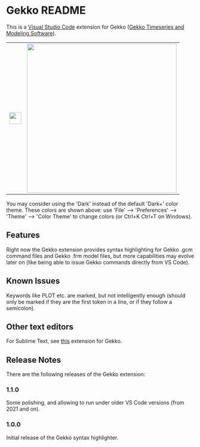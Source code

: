 # Gekko README

This is a [Visual Studio Code](https://code.visualstudio.com) extension for Gekko ([Gekko Timeseries and Modeling Software](https://www.t-t.dk/gekko)).

<table>
<tr>
<td><img src="https://www.t-t.dk/gekko/extensions/vscode/images/Gekko32x32.png" width = "32"></td>
<td><img src="https://www.t-t.dk/gekko/extensions/vscode/images/highlight.png" width = "400"></td>
</tr>
</table>

You may consider using the 'Dark' instead of the default 'Dark+' color theme. These colors are shown above: use 'File' --> 'Preferences' --> 'Theme' --> 'Color Theme' to change colors (or Ctrl+K Ctrl+T on Windows).

## Features

Right now the Gekko extension provides syntax highlighting for Gekko .gcm command files and Gekko .frm model files, but more capabilities may evolve later on (like being able to issue Gekko commands directly from VS Code).

## Known Issues

Keywords like PLOT etc. are marked, but not intelligently enough (should only be marked if they are
the first token in a line, or if they follow a semicolon).

## Other text editors

For Sublime Text, see [this](https://github.com/MartinBonde/gekko_sublime) extension for Gekko.

## Release Notes

There are the following releases of the Gekko extension:

### 1.1.0

Some polishing, and allowing to run under older VS Code versions (from 2021 and on).

### 1.0.0

Initial release of the Gekko syntax highlighter.